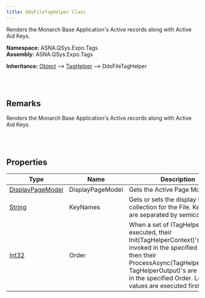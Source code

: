 ```yaml
---
title: DdsFileTagHelper Class
---
```


Renders the Monarch Base Application's Active records along with Active Aid Keys.

**Namespace:** ASNA.QSys.Expo.Tags <br/>
**Assembly:** ASNA.QSys.Expo.Tags

**Inheritance:** [Object](https://docs.microsoft.com/en-us/dotnet/api/system.object) --> [TagHelper](https://docs.microsoft.com/en-us/dotnet/api/microsoft.aspnetcore.razor.taghelpers.taghelper) --> DdsFileTagHelper

<br>
<br>

## Remarks

Renders the Monarch Base Application's Active records along with Active Aid Keys.

[//]: # ($$TODO: Complete the Remarks section.)

<br>
<br>

## Properties

| Type | Name | Description | Indexer
| --- | --- | --- | --- 
| [DisplayPageModel](/reference/asna-qsys-expo/expo-model/display-page-model.html) | DisplayPageModel | Gets the Active Page Model. | 
| [String](https://docs.microsoft.com/en-us/dotnet/api/system.string) | KeyNames | Gets or sets the display key name collection for the File. Key names are separated by semicolon. | 
| [Int32](https://docs.microsoft.com/en-us/dotnet/api/system.int32) | Order | When a set of ITagHelpers are executed, their Init(TagHelperContext)'s are first invoked in the specified Order; then their ProcessAsync(TagHelperContext, TagHelperOutput)'s are invoked in the specified Order. Lower values are executed first | 

<br>
<br>

